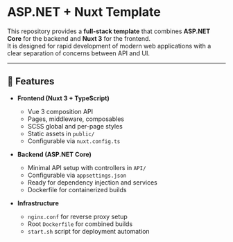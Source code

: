 ﻿# ASP.NET + Nuxt Template

This repository provides a **full-stack template** that combines **ASP.NET Core** for the backend and **Nuxt 3** for the frontend.  
It is designed for rapid development of modern web applications with a clear separation of concerns between API and UI.

---

## 🚀 Features

- **Frontend (Nuxt 3 + TypeScript)**
    - Vue 3 composition API
    - Pages, middleware, composables
    - SCSS global and per-page styles
    - Static assets in `public/`
    - Configurable via `nuxt.config.ts`

- **Backend (ASP.NET Core)**
    - Minimal API setup with controllers in `API/`
    - Configurable via `appsettings.json`
    - Ready for dependency injection and services
    - Dockerfile for containerized builds

- **Infrastructure**
    - `nginx.conf` for reverse proxy setup
    - Root `Dockerfile` for combined builds
    - `start.sh` script for deployment automation

